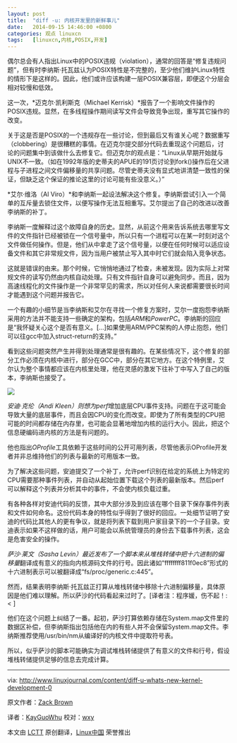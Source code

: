 ```yaml
---
layout: post
title:	"diff -u: 内核开发里的新鲜事儿"
date:	2014-09-15 14:46:00 +0800 
categories:	观点 linuxcn 
tags:	[linuxcn,内核,POSIX,开发]
---
```



偶尔总会有人指出Linux中的POSIX违规（violation），通常的回答是“修复违规问题”，但有时李纳斯·托瓦兹认为POSIX特性是不完整的，至少他们维护Linux特性的情形下是这样的。因此，他们或许应该构建一层POSIX兼容层，即便这个分层会相对较慢和低效。


这一次，*迈克尔·凯利斯克（Michael Kerrisk）*报告了一个影响文件操作的POSIX违规。显然，在多线程操作期间读写文件会导致竞争出现，重写其它操作的改变。


关于这是否是POSIX的一个违规存在一些讨论，但到最后又有谁关心呢？数据重写（clobbering）是很糟糕的事情。在迈克尔提交部分代码去重现这个问题后，讨论的问题集中到该做什么去修复它。但迈克尔的观点是：“Linux从早期开始就与UNIX不一致。（如在1992年版的史蒂夫的APUE的191页讨论到fork()操作后在父进程与子进程之间文件偏移量的共享问题。尽管史蒂夫没有显式地讲清楚一致性的保证，但缺乏这个保证的推论这里的讨论可能有些没意义。）”


*艾尔·维洛（Al Viro）*和李纳斯一起设法解决这个修复。李纳斯尝试引入一个简单的互斥量去锁住文件，以便写操作无法互相重写。艾尔提出了自己的改进以改善李纳斯的补丁。


李纳斯一度解释过这个故障自身的历史。显然，从前这个用来告诉系统去哪里写文件的文件指针已经被锁在一个信号量中，所以只有一个进程可以在某一时刻对这个文件做任何操作。但是，他们从中拿走了这个信号量，以便在任何时候可以适应设备文件和其它非常规文件，因为当用户被禁止写入其中时它们就会陷入竞争状态。


这就是错误的由来。那个时候，它悄悄地通过了检查，未被发现。因为实际上对常规文件的读写仍然由内核自动处理。只有文件指针自身可以避免同步。而且，因为高速线程化的文件操作是一个非常罕见的需求，所以对任何人来说都需要很长时间才能遇到这个问题并报告它。


一个有趣的小细节是当李纳斯和艾尔在寻找一个修复方案时，艾尔一度抱怨李纳斯采用的方法并不能支持一些确定的架构，包括*ARM*和*PowerPC*。李纳斯的回应是“我怀疑关心这个是否有意义。[...]如果使用ARM/PPC架构的人停止抱怨，他们可以往gcc中加入struct-return的支持。”


看到这些问题突然产生并得到处理通常是很有趣的。在某些情况下，这个修复的部分工作必须在内核中进行，部分在GCC中，部分在其它地方。在这个特例里，艾尔认为整个事情都应该在内核里处理，他在灵感的激发下往补丁中写入了自己的版本，李纳斯也接受了。


![](/Asserts/Images//attachment/album/201409/15/144635vn7z7vn8tog8gz8z.jpg)


*安迪·克伦（Andi Kleen）*则想为*perf*增加底层CPU事件支持。问题在于这可能会导致大量的底层事件，而且会因CPU的变化而改变。即使为了所有类型的CPU把可能的时间都存储在内存里，也可能会显著地增加内核的运行大小。因此，把这个信息硬编码进内核的方法是有问题的。


他也指出*OProfile*工具依赖于这些时间的公开可用列表，尽管他表示OProfile开发者并非总维持他们的列表与最新的可用版本一致。


为了解决这些问题，安迪提交了一个补丁，允许perf识别在给定的系统上为特定的CPU需要那种事件列表，并自动从起始位置下载这个列表的最新版本。然后perf可以解释这个列表并分析其中的事件，不会使内核负载过重。


有各种各样对安迪代码的反馈，其中大部分涉及到应该在哪个目录下保存事件列表和文件如何命名。这份代码本身的特性似乎得到了很好的回应。一处细节证明了安迪的代码比其他人的更有争议，就是将列表下载到用户家目录下的一个子目录。安迪表示如果不这样做的话，用户可能会以系统管理员的身份去下载事件列表，这会是危害安全的操作。


*萨沙·莱文（Sasha Levin）*最近发布了一个脚本来从堆栈转储中把*十六进制的偏移量*翻译成有意义的指向内核源码文件的行号。因此诸如“ffffffff811f0ec8”形式的十六进制表示可以被翻译成“fs/proc/generic.c:445”。


然而，结果表明李纳斯·托瓦兹正打算从堆栈转储中移除十六进制偏移量，具体原因是他们难以理解。所以萨沙的代码看起来过时了。[译者注：程序媛，伤不起！:< ]


他们在这个问题上纠结了一番。起初，萨沙打算依赖存储在System.map文件里的数据区补偿，但李纳斯指出包括他在内的有些人并不会保留System.map文件。李纳斯推荐使用/usr/bin/nm从编译好的内核文件中提取符号表。


所以，似乎萨沙的脚本可能确实为调试堆栈转储提供了有意义的文件和行号，假设堆栈转储提供足够的信息去完成计算。




---


via: <http://www.linuxjournal.com/content/diff-u-whats-new-kernel-development-0>


原文作者：[Zack Brown](http://www.linuxjournal.com/user/801501)


译者：[KayGuoWhu](https://github.com/KayGuoWhu) 校对：[wxy](https://github.com/wxy)


本文由 [LCTT](https://github.com/LCTT/TranslateProject) 原创翻译，[Linux中国](http://linux.cn/) 荣誉推出
